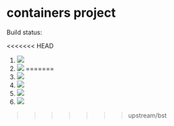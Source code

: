 # containers project

Build status:

<<<<<<< HEAD
1. [![](https://github.com/meghnapamula/containers/workflows/tests-fibonacci/badge.svg)](https://github.com/meghnapamula/containers/actions?query=workflow%3Atests-fibonacci)
1. [![](https://github.com/meghnapamula/containers/workflows/tests-range/badge.svg)](https://github.com/meghnapamula/containers/actions?query=workflow%3Atests-range)
=======
1. [![](https://github.com/mikeizbicki/containers/workflows/tests-fibonacci/badge.svg)](https://github.com/mikeizbicki/containers/actions?query=workflow%3Atests-fibonacci)
1. [![](https://github.com/mikeizbicki/containers/workflows/tests-range/badge.svg)](https://github.com/mikeizbicki/containers/actions?query=workflow%3Atests-range)
1. [![](https://github.com/mikeizbicki/containers/workflows/tests-BST/badge.svg)](https://github.com/mikeizbicki/containers/actions?query=workflow%3Atests-BST)
1. [![](https://github.com/mikeizbicki/containers/workflows/tests-BinaryTree/badge.svg)](https://github.com/mikeizbicki/containers/actions?query=workflow%3Atests-BinaryTree)
>>>>>>> upstream/bst
